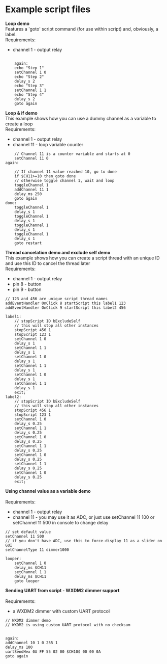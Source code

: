 # Example script files


<b>Loop demo</b>
<br>Features a 'goto' script command (for use within script) and, obviously, a label.
<br>Requirements:
- channel 1 - output relay<br>

```again:
	
	again:
	echo "Step 1"
	setChannel 1 0
	echo "Step 2"
	delay_s 2
	echo "Step 3"
	setChannel 1 1
	echo "Step 4"
	delay_s 2
	goto again
```


<b>Loop & if demo</b>
<br>This example shows how you can use a dummy channel as a variable to create a loop
<br>Requirements:
- channel 1 - output relay<br>
- channel 11 - loop variable counter<br>

```restart:
	// Channel 11 is a counter variable and starts at 0
	setChannel 11 0
again:

	// If channel 11 value reached 10, go to done
	if $CH11>=10 then goto done
	// otherwise toggle channel 1, wait and loop
	toggleChannel 1
	addChannel 11 1
	delay_ms 250
	goto again
done:
	toggleChannel 1
	delay_s 1
	toggleChannel 1
	delay_s 1
	toggleChannel 1
	delay_s 1
	toggleChannel 1
	delay_s 1
	goto restart
```


<b>Thread cancelation demo and exclude self demo</b>
<br>This example shows how you can create a script thread with an unique ID and use this ID to cancel the thread later
<br>Requirements:
- channel 1 - output relay<br>
- pin 8 - button<br>
- pin 9 - button<br>

```// 'this' is a special keyword - it mean search for script/label in this file
// 123 and 456 are unique script thread names
addEventHandler OnClick 8 startScript this label1 123
addEventHandler OnClick 9 startScript this label2 456

label1:
	// stopScript ID bExcludeSelf
	// this will stop all other instances
	stopScript 456 1
	stopScript 123 1
	setChannel 1 0
	delay_s 1
	setChannel 1 1
	delay_s 1
	setChannel 1 0
	delay_s 1
	setChannel 1 1
	delay_s 1
	setChannel 1 0
	delay_s 1
	setChannel 1 1
	delay_s 1
	exit;
label2:
	// stopScript ID bExcludeSelf
	// this will stop all other instances
	stopScript 456 1
	stopScript 123 1
	setChannel 1 0
	delay_s 0.25
	setChannel 1 1
	delay_s 0.25
	setChannel 1 0
	delay_s 0.25
	setChannel 1 1
	delay_s 0.25
	setChannel 1 0
	delay_s 0.25
	setChannel 1 1
	delay_s 0.25
	setChannel 1 0
	delay_s 0.25
	exit;
```


<b>Using channel value as a variable demo</b>
<br>
<br>Requirements:
- channel 1 - output relay<br>
- channel 11 - you may use it as ADC, or just use setChannel 11 100 or setChannel 11 500 in console to change delay<br>

```
// set default value
setChannel 11 500
// if you don't have ADC, use this to force-display 11 as a slider on GUI
setChannelType 11 dimmer1000

looper:
	setChannel 1 0
	delay_ms $CH11
	setChannel 1 1
	delay_ms $CH11
	goto looper
```


<b>Sending UART from script - WXDM2 dimmer support</b>
<br>
<br>Requirements:
- a WXDM2 dimmer with custom UART protocol<br>

```
// WXDM2 dimmer demo
// WXDM2 is using custom UART protocol with no checksum


again:
addChannel 10 1 0 255 1
delay_ms 100
uartSendHex 0A FF 55 02 00 $CH10$ 00 00 0A
goto again



```


